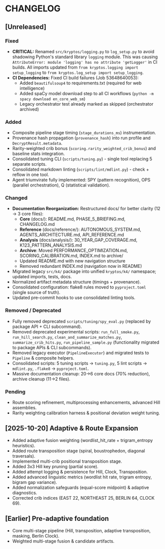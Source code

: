 # CHANGELOG

## [Unreleased]

### Fixed

* **CRITICAL:** Renamed `src/kryptos/logging.py` to `log_setup.py` to avoid shadowing Python's standard library
`logging` module. This was causing `AttributeError: module 'logging' has no attribute 'getLogger'` in CI builds. All
imports updated from `from kryptos.logging import setup_logging` to `from kryptos.log_setup import setup_logging`.
* **CI Dependencies:** Fixed CI build failures (Job 53648640053):
  - Added `beautifulsoup4` to requirements.txt (required for web intelligence)
  - Added spaCy model download step to all CI workflows (`python -m spacy download en_core_web_sm`)
  - Legacy orchestrator test already marked as skipped (orchestrator archived)

### Added

* Composite pipeline stage timing (`stage_durations_ms`) instrumentation.
* Provenance hash propagation (`provenance_hash`) into run profile and `DecryptResult.metadata`.
* Rarity-weighted crib bonus (`scoring.rarity_weighted_crib_bonus`) and baseline stats integration.
* Consolidated tuning CLI (`scripts/tuning.py`) - single tool replacing 5 separate scripts.
* Consolidated markdown linting (`scripts/lint/mdlint.py`) - check + reflow in one tool.
* Agent triumvirate fully implemented: SPY (pattern recognition), OPS (parallel orchestration), Q (statistical
validation).

### Changed

* **Documentation Reorganization:** Restructured docs/ for better clarity (12 → 3 core files):
  - **Core** (docs/): README.md, PHASE_5_BRIEFING.md, CHANGELOG.md
  - **Reference** (docs/reference/): AUTONOMOUS_SYSTEM.md, AGENTS_ARCHITECTURE.md, API_REFERENCE.md
  - **Analysis** (docs/analysis/): 30_YEAR_GAP_COVERAGE.md, K123_PATTERN_ANALYSIS.md
  - **Archive**: Moved PERFORMANCE_OPTIMIZATION.md, SCORING_CALIBRATION.md, INDEX.md to archive/
  - Updated README.md with new navigation structure
  - Removed redundant INDEX.md (navigation now in README)
* Migrated legacy `src/k4/` package into unified `kryptos/k4/` namespace; updated imports, tests,
docs.
* Normalized artifact metadata structure (timings + provenance).
* Consolidated configuration: flake8 rules moved to `pyproject.toml` (single source of truth).
* Updated pre-commit hooks to use consolidated linting tools.

### Removed / Deprecated

* Fully removed deprecated `scripts/tuning/spy_eval.py` (replaced by package API + CLI subcommand).
* Removed deprecated experimental scripts: `run_full_smoke.py`, `run_hill_search.py`,
`clean_and_summarize_matches.py`, `summarize_crib_hits.py`, `run_pipeline_sample.py` (functionality migrated to package
APIs & CLI subcommands).
* Removed legacy executor (`PipelineExecutor`) and migrated tests to `Pipeline` & composite helpers.
* Consolidated scripts: 5 tuning scripts → `tuning.py`, 5 lint scripts → `mdlint.py`, `.flake8` → `pyproject.toml`.
* Massive documentation cleanup: 20→6 core docs (70% reduction), archive cleanup (11→2 files).

### Pending

* Route scoring refinement, multiprocessing enhancements, advanced Hill assemblies.
* Rarity weighting calibration harness & positional deviation weight tuning.

## [2025-10-20] Adaptive & Route Expansion

* Added adaptive fusion weighting (wordlist_hit_rate + trigram_entropy heuristics).
* Added route transposition stage (spiral, boustrophedon, diagonal traversals).
* Implemented multi-crib positional transposition stage.
* Added 3x3 Hill key pruning (partial score).
* Added attempt logging & persistence for Hill, Clock, Transposition.
* Added advanced linguistic metrics (wordlist hit rate, trigram entropy, bigram gap variance).
* Added normalization safeguards (equal-score midpoint) & adaptive diagnostics.
* Corrected crib indices (EAST 22, NORTHEAST 25, BERLIN 64, CLOCK 69).

## [Earlier] Pre-adaptive foundation

* Core multi-stage pipeline (Hill, transposition, adaptive transposition, masking, Berlin Clock).
* Weighted multi-stage fusion & candidate artifacts.
